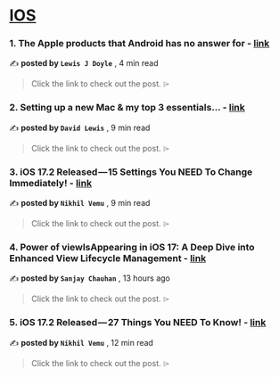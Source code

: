 
<h1><a href=https://medium.com/tag/ios/recommended target="_blank" rel="noopener noreferrer">IOS</a></h1>
<h3>1. The Apple products that Android has no answer for - <a href=https://medium.com/macoclock/the-apple-products-that-android-has-no-answer-for-c28644796fb1?source=tag_recommended_feed---------0-84----------ios----------cce03a34_df0b_4db4_b92f_64448789125b------- target="_blank" rel="noopener noreferrer">link</a></h3>

✍️ **posted by `Lewis J Doyle`** <date> , 4 min read</date>

<blockquote>Click the link to check out the post. ⌲</blockquote>

<h3>2. Setting up a new Mac & my top 3 essentials… - <a href=https://medium.com/macoclock/setting-up-a-new-mac-my-top-3-essentials-1114bb84f97f?source=tag_recommended_feed---------1-107----------ios----------cce03a34_df0b_4db4_b92f_64448789125b------- target="_blank" rel="noopener noreferrer">link</a></h3>

✍️ **posted by `David Lewis`** <date> , 9 min read</date>

<blockquote>Click the link to check out the post. ⌲</blockquote>

<h3>3. iOS 17.2 Released — 15 Settings You NEED To Change Immediately! - <a href=https://medium.com/macoclock/ios-17-2-released-15-settings-you-need-to-change-immediately-7e6219f53a57?source=tag_recommended_feed---------2-85----------ios----------cce03a34_df0b_4db4_b92f_64448789125b------- target="_blank" rel="noopener noreferrer">link</a></h3>

✍️ **posted by `Nikhil Vemu`** <date> , 9 min read</date>

<blockquote>Click the link to check out the post. ⌲</blockquote>

<h3>4. Power of viewIsAppearing in iOS 17: A Deep Dive into Enhanced View Lifecycle Management - <a href=https://medium.com/@sabby3861/power-of-viewisappearing-in-ios-17-a-deep-dive-into-enhanced-view-lifecycle-management-286d68f8ac0c?source=tag_recommended_feed---------3-84----------ios----------cce03a34_df0b_4db4_b92f_64448789125b------- target="_blank" rel="noopener noreferrer">link</a></h3>

✍️ **posted by `Sanjay Chauhan`** <date> , 13 hours ago</date>

<blockquote>Click the link to check out the post. ⌲</blockquote>

<h3>5. iOS 17.2 Released — 27 Things You NEED To Know! - <a href=https://medium.com/macoclock/ios-17-2-released-27-things-you-need-to-know-e19e305b7197?source=tag_recommended_feed---------4-107----------ios----------cce03a34_df0b_4db4_b92f_64448789125b------- target="_blank" rel="noopener noreferrer">link</a></h3>

✍️ **posted by `Nikhil Vemu`** <date> , 12 min read</date>

<blockquote>Click the link to check out the post. ⌲</blockquote>

